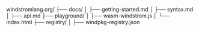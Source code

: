 windstromlang.org/
├── docs/
│   ├── getting-started.md
│   ├── syntax.md
│   ├── api.md
├── playground/
│   ├── wasm-windstrom.js
│   └── index.html
├── registry/
│   ├── windpkg-registry.json
